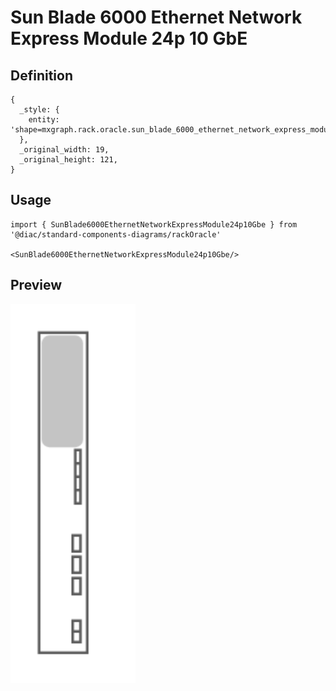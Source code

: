 # Sun Blade 6000 Ethernet Network Express Module 24p 10 GbE

## Definition

```
{
  _style: { 
    entity: 'shape=mxgraph.rack.oracle.sun_blade_6000_ethernet_network_express_module_24p_10_gbe;html=1;labelPosition=right;align=left;spacingLeft=15;dashed=0;shadow=0;fillColor=#ffffff;',
  },
  _original_width: 19,
  _original_height: 121,
}
```

## Usage

```
import { SunBlade6000EthernetNetworkExpressModule24p10Gbe } from '@diac/standard-components-diagrams/rackOracle'

<SunBlade6000EthernetNetworkExpressModule24p10Gbe/>
```

## Preview

<img src="./sun-blade-6000-ethernet-network-express-module-24p-10-gbe.png" width="200"/>
